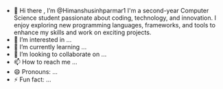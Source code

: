 - 👋 Hi there , I’m @Himanshusinhparmar1 
I'm a second-year Computer Science student passionate about coding, technology, and innovation. I enjoy exploring new programming languages, frameworks, and tools to enhance my skills and work on exciting projects.
- 👀 I’m interested in ...
- 🌱 I’m currently learning ...
- 💞️ I’m looking to collaborate on ...
- 📫 How to reach me ...
- 😄 Pronouns: ...
- ⚡ Fun fact: ...

<!---
Himanshusinhparmar1/Himanshusinhparmar1 is a ✨ special ✨ repository because its `README.md` (this file) appears on your GitHub profile.
You can click the Preview link to take a look at your changes.
--->
